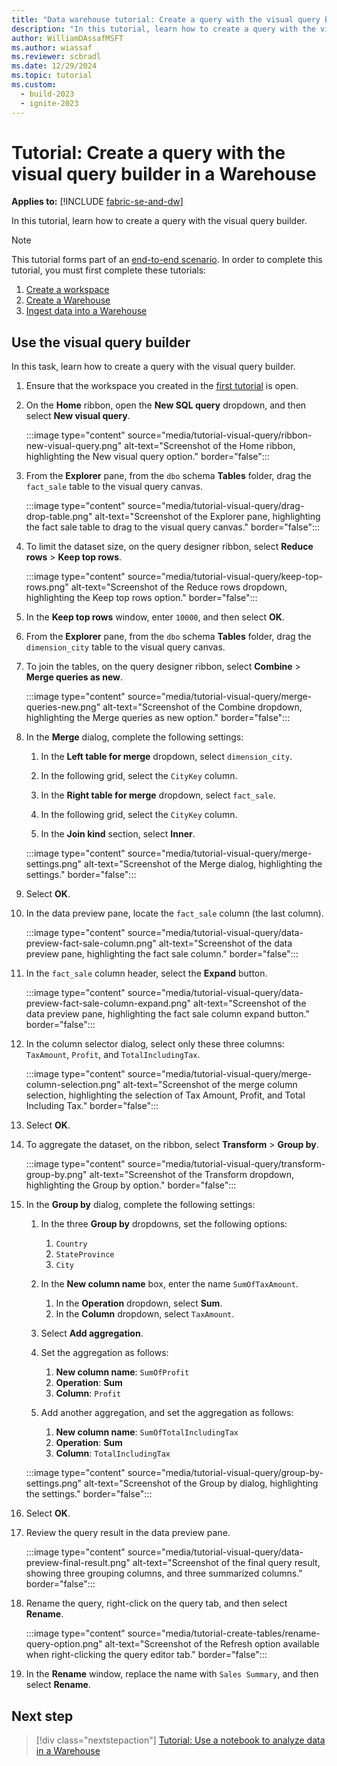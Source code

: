 ```yaml
---
title: "Data warehouse tutorial: Create a query with the visual query builder in a Warehouse"
description: "In this tutorial, learn how to create a query with the visual query builder."
author: WilliamDAssafMSFT
ms.author: wiassaf
ms.reviewer: scbradl
ms.date: 12/29/2024
ms.topic: tutorial
ms.custom:
  - build-2023
  - ignite-2023
---
```


# Tutorial: Create a query with the visual query builder in a Warehouse

**Applies to:** [!INCLUDE [fabric-se-and-dw](includes/applies-to-version/fabric-se-and-dw.md)]

In this tutorial, learn how to create a query with the visual query builder.

> [!NOTE]
> This tutorial forms part of an [end-to-end scenario](tutorial-introduction.md#data-warehouse-end-to-end-scenario). In order to complete this tutorial, you must first complete these tutorials:
>
> 1. [Create a workspace](tutorial-create-workspace.md)
> 1. [Create a Warehouse](tutorial-create-warehouse.md)
> 1. [Ingest data into a Warehouse](tutorial-ingest-data.md)

## Use the visual query builder

In this task, learn how to create a query with the visual query builder.

1. Ensure that the workspace you created in the [first tutorial](tutorial-create-workspace.md) is open.

1. On the **Home** ribbon, open the **New SQL query** dropdown, and then select **New visual query**.

   :::image type="content" source="media/tutorial-visual-query/ribbon-new-visual-query.png" alt-text="Screenshot of the Home ribbon, highlighting the New visual query option." border="false":::

1. From the **Explorer** pane, from the `dbo` schema **Tables** folder, drag the `fact_sale` table to the visual query canvas.

   :::image type="content" source="media/tutorial-visual-query/drag-drop-table.png" alt-text="Screenshot of the Explorer pane, highlighting the fact sale table to drag to the visual query canvas." border="false":::

1. To limit the dataset size, on the query designer ribbon, select **Reduce rows** > **Keep top rows**.

   :::image type="content" source="media/tutorial-visual-query/keep-top-rows.png" alt-text="Screenshot of the Reduce rows dropdown, highlighting the Keep top rows option." border="false":::

1. In the **Keep top rows** window, enter `10000`, and then select **OK**.

1. From the **Explorer** pane, from the `dbo` schema **Tables** folder, drag the `dimension_city` table to the visual query canvas.

1. To join the tables, on the query designer ribbon, select **Combine** > **Merge queries as new**.

   :::image type="content" source="media/tutorial-visual-query/merge-queries-new.png" alt-text="Screenshot of the Combine dropdown, highlighting the Merge queries as new option." border="false":::

1. In the **Merge** dialog, complete the following settings:

   1. In the **Left table for merge** dropdown, select `dimension_city`.

   1. In the following grid, select the `CityKey` column.

   1. In the **Right table for merge** dropdown, select `fact_sale`.

   1. In the following grid, select the `CityKey` column.

   1. In the **Join kind** section, select **Inner**.

   :::image type="content" source="media/tutorial-visual-query/merge-settings.png" alt-text="Screenshot of the Merge dialog, highlighting the settings." border="false":::

1. Select **OK**.

1. In the data preview pane, locate the `fact_sale` column (the last column).

   :::image type="content" source="media/tutorial-visual-query/data-preview-fact-sale-column.png" alt-text="Screenshot of the data preview pane, highlighting the fact sale column." border="false":::

1. In the `fact_sale` column header, select the **Expand** button.

   :::image type="content" source="media/tutorial-visual-query/data-preview-fact-sale-column-expand.png" alt-text="Screenshot of the data preview pane, highlighting the fact sale column expand button." border="false":::

1. In the column selector dialog, select only these three columns: `TaxAmount`, `Profit`, and `TotalIncludingTax`.

   :::image type="content" source="media/tutorial-visual-query/merge-column-selection.png" alt-text="Screenshot of the merge column selection, highlighting the selection of Tax Amount, Profit, and Total Including Tax." border="false":::

1. Select **OK**.

1. To aggregate the dataset, on the ribbon, select **Transform** > **Group by**.

   :::image type="content" source="media/tutorial-visual-query/transform-group-by.png" alt-text="Screenshot of the Transform dropdown, highlighting the Group by option." border="false":::

1. In the **Group by** dialog, complete the following settings:

    1. In the three **Group by** dropdowns, set the following options:
        1. `Country`
        1. `StateProvince`
        1. `City`

    1. In the **New column name** box, enter the name `SumOfTaxAmount`.
        1. In the **Operation** dropdown, select **Sum**.
        1. In the **Column** dropdown, select `TaxAmount`.

    1. Select **Add aggregation**.

    1. Set the aggregation as follows:
       1. **New column name**: `SumOfProfit`
       1. **Operation**: **Sum**
       1. **Column**: `Profit`

    1. Add another aggregation, and set the aggregation as follows:
       1. **New column name**: `SumOfTotalIncludingTax`
       1. **Operation**: **Sum**
       1. **Column**: `TotalIncludingTax`

   :::image type="content" source="media/tutorial-visual-query/group-by-settings.png" alt-text="Screenshot of the Group by dialog, highlighting the settings." border="false":::

1. Select **OK**.

1. Review the query result in the data preview pane.

   :::image type="content" source="media/tutorial-visual-query/data-preview-final-result.png" alt-text="Screenshot of the final query result, showing three grouping columns, and three summarized columns." border="false":::

1. Rename the query, right-click on the query tab, and then select **Rename**.

   :::image type="content" source="media/tutorial-create-tables/rename-query-option.png" alt-text="Screenshot of the Refresh option available when right-clicking the query editor tab." border="false":::

1. In the **Rename** window, replace the name with `Sales Summary`, and then select **Rename**.

## Next step

> [!div class="nextstepaction"]
> [Tutorial: Use a notebook to analyze data in a Warehouse](tutorial-analyze-data-notebook.md)
